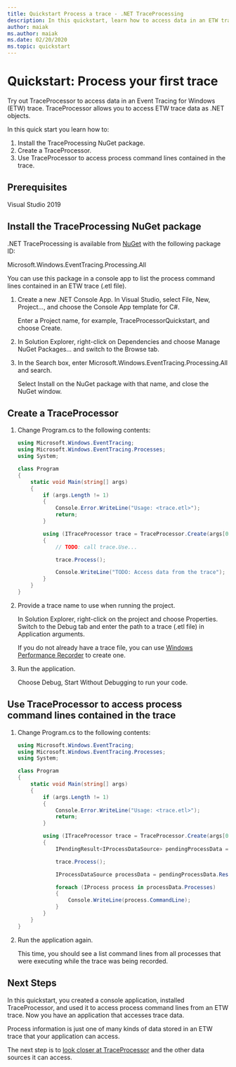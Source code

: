 ```yaml
---
title: Quickstart Process a trace - .NET TraceProcessing
description: In this quickstart, learn how to access data in an ETW trace.
author: maiak
ms.author: maiak
ms.date: 02/20/2020
ms.topic: quickstart
---
```


# Quickstart: Process your first trace

Try out TraceProcessor to access data in an Event Tracing for Windows (ETW) trace. TraceProcessor allows you to access ETW trace data as .NET objects.

In this quick start you learn how to:

1. Install the TraceProcessing NuGet package.
2. Create a TraceProcessor.
3. Use TraceProcessor to access process command lines contained in the trace.

## Prerequisites

Visual Studio 2019

## Install the TraceProcessing NuGet package

.NET TraceProcessing is available from [NuGet](https://www.nuget.org/packages/Microsoft.Windows.EventTracing.Processing.All) with the following package ID:

Microsoft.Windows.EventTracing.Processing.All

You can use this package in a console app to list the process command lines contained in an ETW trace (.etl file).

1. Create a new .NET Console App. In Visual Studio, select File, New, Project..., and choose the Console App template for C#.

    Enter a Project name, for example, TraceProcessorQuickstart, and choose Create.

2. In Solution Explorer, right-click on Dependencies and choose Manage NuGet Packages... and switch to the Browse tab.

3. In the Search box, enter Microsoft.Windows.EventTracing.Processing.All and search.

    Select Install on the NuGet package with that name, and close the NuGet window.

## Create a TraceProcessor

1. Change Program.cs to the following contents:

    ```csharp
    using Microsoft.Windows.EventTracing;
    using Microsoft.Windows.EventTracing.Processes;
    using System;

    class Program
    {
        static void Main(string[] args)
        {
            if (args.Length != 1)
            {
                Console.Error.WriteLine("Usage: <trace.etl>");
                return;
            }

            using (ITraceProcessor trace = TraceProcessor.Create(args[0]))
            {
                // TODO: call trace.Use...

                trace.Process();

                Console.WriteLine("TODO: Access data from the trace");
            }
        }
    }
    ```

2. Provide a trace name to use when running the project.

    In Solution Explorer, right-click on the project and choose Properties. Switch to the Debug tab and enter the path to a trace (.etl file) in Application arguments.

    If you do not already have a trace file, you can use [Windows Performance Recorder](/windows-hardware/test/wpt/start-a-recording) to create one.

3. Run the application.

    Choose Debug, Start Without Debugging to run your code.

## Use TraceProcessor to access process command lines contained in the trace

1. Change Program.cs to the following contents:

    ```csharp
    using Microsoft.Windows.EventTracing;
    using Microsoft.Windows.EventTracing.Processes;
    using System;

    class Program
    {
        static void Main(string[] args)
        {
            if (args.Length != 1)
            {
                Console.Error.WriteLine("Usage: <trace.etl>");
                return;
            }

            using (ITraceProcessor trace = TraceProcessor.Create(args[0]))
            {
                IPendingResult<IProcessDataSource> pendingProcessData = trace.UseProcesses();

                trace.Process();

                IProcessDataSource processData = pendingProcessData.Result;

                foreach (IProcess process in processData.Processes)
                {
                    Console.WriteLine(process.CommandLine);
                }
            }
        }
    }
    ```

2. Run the application again.

    This time, you should see a list command lines from all processes that were executing while the trace was being recorded.

## Next Steps

In this quickstart, you created a console application, installed TraceProcessor, and used it to access process command lines from an ETW trace. Now you have an application that accesses trace data.

Process information is just one of many kinds of data stored in an ETW trace that your application can access.

The next step is to [look closer at TraceProcessor](tutorial.md) and the other data sources it can access.
